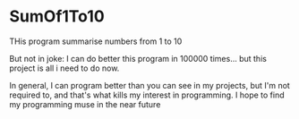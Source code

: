 # SumOf1To10
THis program summarise numbers from 1 to 10


But not in joke:
I can do better this program in 100000 times... but this project is all i need to do now.

In general, I can program better than you can see in my projects,
but I'm not required to, and that's what kills my interest in programming.
I hope to find my programming muse in the near future
